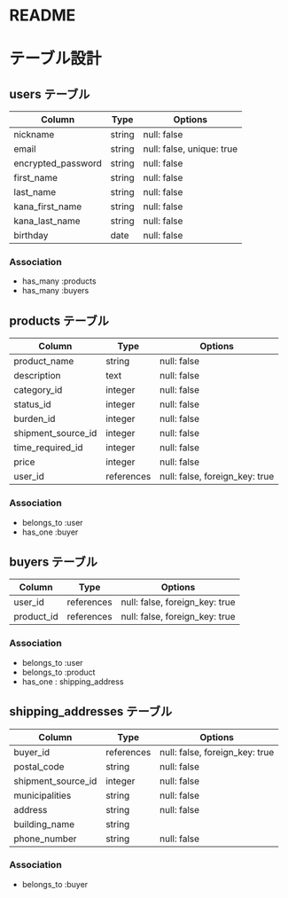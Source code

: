 # README
# テーブル設計

## users テーブル

| Column             | Type    | Options                   |
| ------------------ | ------- | ------------------------- |
| nickname           | string  | null: false               |
| email              | string  | null: false, unique: true |
| encrypted_password | string  | null: false               |
| first_name         | string  | null: false               |
| last_name          | string  | null: false               |
| kana_first_name    | string  | null: false               |
| kana_last_name     | string  | null: false               |
| birthday           | date    | null: false               |

### Association

- has_many :products
- has_many :buyers


## products テーブル

| Column             | Type       | Options                        |
| ------------------ | ---------- | ------------------------------ |
| product_name       | string     | null: false                    |
| description        | text       | null: false                    |
| category_id        | integer    | null: false                    |
| status_id          | integer    | null: false                    |
| burden_id          | integer    | null: false                    |
| shipment_source_id | integer    | null: false                    |
| time_required_id   | integer    | null: false                    |
| price              | integer    | null: false                    |
| user_id            | references | null: false, foreign_key: true |

### Association

- belongs_to :user
- has_one :buyer



## buyers テーブル

| Column         | Type       | Options                        |
| -------------- | ---------- | ------------------------------ |
| user_id        | references | null: false, foreign_key: true |
| product_id     | references | null: false, foreign_key: true |


### Association

- belongs_to :user
- belongs_to :product
- has_one : shipping_address


## shipping_addresses テーブル

| Column             | Type       | Options                        |
| ------------------ | ---------- | ------------------------------ |
| buyer_id           | references | null: false, foreign_key: true |
| postal_code        | string     | null: false                    |
| shipment_source_id | integer    | null: false                    |
| municipalities     | string     | null: false                    |
| address            | string     | null: false                    |
| building_name      | string     |                                |
| phone_number       | string     | null: false                    |

### Association

- belongs_to :buyer
